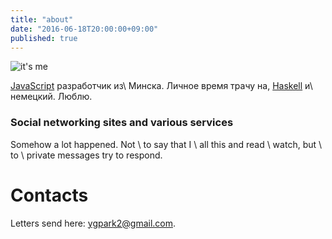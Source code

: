 ```yaml
---
title: "about"
date: "2016-06-18T20:00:00+09:00"
published: true
---
```


![](/images/photos/me.jpg "it's me")

[JavaScript] разработчик из\ Минска. Личное время трачу на\,
[Haskell] и\ немецкий. Люблю.

### Social networking sites and various services

<div>
<a href="https://www.facebook.com/ygpark2" title="Facebook" class="btn btn-facebook"><i class="fa fa-facebook fa-2x fa-fw"></i></a>
<a href="https://www.google.com/+ygpark2" title="Google+" class="btn btn-google-plus"><i class="fa fa-gplus fa-2x fa-fw"></i></a>
<a href="https://www.linkedin.com/pub/ygpark2/36/389/303" title="LinkedIn" class="btn btn-linkedin"><i class="fa fa-linkedin fa-2x fa-fw"></i></a>
<a href="http://www.last.fm/user/ygpark2" title="last.fm" class="btn btn-lastfm"><i class="fa fa-lastfm fa-2x fa-fw"></i></a>
<a href="http://instagram.com/ygpark2" title="Instagram" class="btn btn-instagram"><i class="fa fa-instagramm fa-2x fa-fw"></i></a>
<a href="https://github.com/ygpark2" title="GitHub" class="btn btn-github"><i class="fa fa-github-circled fa-2x fa-fw"></i></a>
<a href="https://stackoverflow.com/users/226067/jacob" title="StackOverflow" class="btn btn-stack-overflow"><i class="fa fa-stackoverflow fa-2x fa-fw"></i></a>
<a href="https://twitter.com/ygpark2" title="Twitter" class="btn btn-twitter"><i class="fa fa-twitter fa-2x fa-fw"></i></a>
<a href="https://www.youtube.com/user/ygpark2" title="YouTube" class="btn btn-youtube"><i class="fa fa-youtube fa-2x fa-fw"></i></a>
</div>

Somehow a lot happened. Not \ to say that I \ all this and read \ watch, but \ to \ private messages try to respond.

Contacts
========

Letters send here: [ygpark2@gmail.com](mailto:ygpark2@gmail.com).

[Haskell]: /tag/haskell/
[JavaScript]: /tag/javascript/
